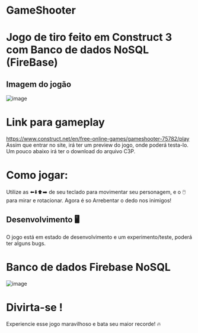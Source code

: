 # GameShooter

# Jogo de tiro feito em Construct 3 com Banco de dados NoSQL (FireBase)

## Imagem do jogão 
![image](https://github.com/user-attachments/assets/8dd797e9-4107-43d8-a5ad-7dd3b67d10f1)

# Link para gameplay 
https://www.construct.net/en/free-online-games/gameshooter-75782/play 
Assim que entrar no site, irá ter um preview do jogo, onde poderá testa-lo. Um pouco abaixo irá ter o download do arquivo C3P.

# Como jogar:
Utilize as ⬅️⬇️⬆️➡️ de seu teclado para movimentar seu personagem, e o 🖱️ para mirar e rotacionar. Agora é so Arrebentar o dedo nos inimigos!

## Desenvolvimento 🖥️
O jogo está em estado de desenvolvimento e um experimento/teste, poderá ter alguns bugs.

# Banco de dados Firebase NoSQL
![image](https://github.com/user-attachments/assets/da0794cc-677a-4a96-a141-3d15823212bf)

# Divirta-se !
Experiencie esse jogo maravilhoso e bata seu maior recorde! 🔥



